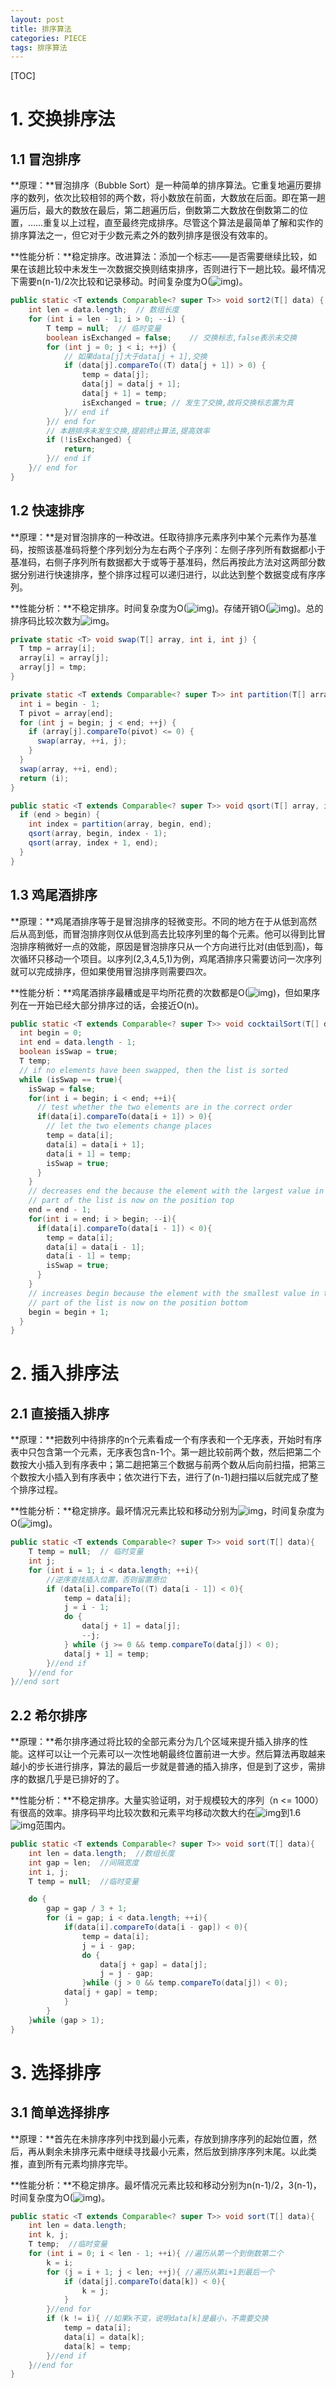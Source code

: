```yaml
---
layout: post
title: 排序算法
categories: PIECE
tags: 排序算法
---
```


[TOC]

# 1. 交换排序法

 ## 1.1 冒泡排序

**原理：**冒泡排序（Bubble Sort）是一种简单的排序算法。它重复地遍历要排序的数列，依次比较相邻的两个数，将小数放在前面，大数放在后面。即在第一趟遍历后，最大的数放在最后，第二趟遍历后，倒数第二大数放在倒数第二的位置，……重复以上过程，直至最终完成排序。尽管这个算法是最简单了解和实作的排序算法之一，但它对于少数元素之外的数列排序是很没有效率的。

**性能分析：**稳定排序。改进算法：添加一个标志——是否需要继续比较，如果在该趟比较中未发生一次数据交换则结束排序，否则进行下一趟比较。最坏情况下需要n(n-1)/2次比较和记录移动。时间复杂度为O(![img](file:////Users/vincen/Library/Group%20Containers/UBF8T346G9.Office/TemporaryItems/msohtmlclip/clip_image002.jpg))。

```java
public static <T extends Comparable<? super T>> void sort2(T[] data) {
	int len = data.length; 	// 数组长度
	for (int i = len - 1; i > 0; --i) {
		T temp = null; 	// 临时变量
		boolean isExchanged = false; 	// 交换标志,false表示未交换
		for (int j = 0; j < i; ++j) {
			// 如果data[j]大于data[j + 1],交换
			if (data[j].compareTo((T) data[j + 1]) > 0) {
				temp = data[j];
				data[j] = data[j + 1];
				data[j + 1] = temp;
				isExchanged = true;	// 发生了交换,故将交换标志置为真
			}// end if
		}// end for
		// 本趟排序未发生交换,提前终止算法,提高效率
		if (!isExchanged) {
			return;
		}// end if
	}// end for
}
```

## 1.2 快速排序

**原理：**是对冒泡排序的一种改进。任取待排序元素序列中某个元素作为基准码，按照该基准码将整个序列划分为左右两个子序列：左侧子序列所有数据都小于基准码，右侧子序列所有数据都大于或等于基准码，然后再按此方法对这两部分数据分别进行快速排序，整个排序过程可以递归进行，以此达到整个数据变成有序序列。

**性能分析：**不稳定排序。时间复杂度为O(![img](file:////Users/vincen/Library/Group%20Containers/UBF8T346G9.Office/TemporaryItems/msohtmlclip/clip_image004.jpg))。存储开销O(![img](file:////Users/vincen/Library/Group%20Containers/UBF8T346G9.Office/TemporaryItems/msohtmlclip/clip_image006.jpg))。总的排序码比较次数为![img](file:////Users/vincen/Library/Group%20Containers/UBF8T346G9.Office/TemporaryItems/msohtmlclip/clip_image008.jpg)。

```java
private static <T> void swap(T[] array, int i, int j) {
  T tmp = array[i];
  array[i] = array[j];
  array[j] = tmp;
}

private static <T extends Comparable<? super T>> int partition(T[] array, int begin, int end) {
  int i = begin - 1;
  T pivot = array[end];
  for (int j = begin; j < end; ++j) {
    if (array[j].compareTo(pivot) <= 0) {
      swap(array, ++i, j);
    }
  }
  swap(array, ++i, end);   
  return (i);
}

public static <T extends Comparable<? super T>> void qsort(T[] array, int begin, int end) {
  if (end > begin) {
    int index = partition(array, begin, end);
    qsort(array, begin, index - 1);
    qsort(array, index + 1, end);
  }
}
```

## 1.3 鸡尾酒排序

**原理：**鸡尾酒排序等于是冒泡排序的轻微变形。不同的地方在于从低到高然后从高到低，而冒泡排序则仅从低到高去比较序列里的每个元素。他可以得到比冒泡排序稍微好一点的效能，原因是冒泡排序只从一个方向进行比对(由低到高)，每次循环只移动一个项目。以序列(2,3,4,5,1)为例，鸡尾酒排序只需要访问一次序列就可以完成排序，但如果使用冒泡排序则需要四次。

**性能分析：**鸡尾酒排序最糟或是平均所花费的次数都是O(![img](file:////Users/vincen/Library/Group%20Containers/UBF8T346G9.Office/TemporaryItems/msohtmlclip/clip_image002.jpg))，但如果序列在一开始已经大部分排序过的话，会接近O(n)。

```java
public static <T extends Comparable<? super T>> void cocktailSort(T[] data) {
  int begin = 0;
  int end = data.length - 1;
  boolean isSwap = true;
  T temp;
  // if no elements have been swapped, then the list is sorted
  while (isSwap == true){
    isSwap = false;
    for(int i = begin; i < end; ++i){
      // test whether the two elements are in the correct order
      if(data[i].compareTo(data[i + 1]) > 0){
        // let the two elements change places
        temp = data[i];
        data[i] = data[i + 1];
        data[i + 1] = temp;
        isSwap = true;
      }
    }
    // decreases end the because the element with the largest value in the unsorted
    // part of the list is now on the position top
    end = end - 1;
    for(int i = end; i > begin; --i){
      if(data[i].compareTo(data[i - 1]) < 0){
        temp = data[i];
        data[i] = data[i - 1];
        data[i - 1] = temp;
        isSwap = true;
      }
    }
    // increases begin because the element with the smallest value in the unsorted
    // part of the list is now on the position bottom
    begin = begin + 1; 
  }
}
```

# 2. 插入排序法

## 2.1 直接插入排序

**原理：**把数列中待排序的n个元素看成一个有序表和一个无序表，开始时有序表中只包含第一个元素，无序表包含n-1个。第一趟比较前两个数，然后把第二个数按大小插入到有序表中；第二趟把第三个数据与前两个数从后向前扫描，把第三个数按大小插入到有序表中；依次进行下去，进行了(n-1)趟扫描以后就完成了整个排序过程。

**性能分析：**稳定排序。最坏情况元素比较和移动分别为![img](file:////Users/vincen/Library/Group%20Containers/UBF8T346G9.Office/TemporaryItems/msohtmlclip/clip_image008.jpg)，时间复杂度为O(![img](file:////Users/vincen/Library/Group%20Containers/UBF8T346G9.Office/TemporaryItems/msohtmlclip/clip_image002.jpg))。

```java
public static <T extends Comparable<? super T>> void sort(T[] data){
    T temp = null;  // 临时变量
    int j;
    for (int i = 1; i < data.length; ++i){
        //逆序查找插入位置，否则留置原位
        if (data[i].compareTo((T) data[i - 1]) < 0){
            temp = data[i];
            j = i - 1;
            do {
                data[j + 1] = data[j];
                --j;
            } while (j >= 0 && temp.compareTo(data[j]) < 0);
            data[j + 1] = temp;
        }//end if
    }//end for
}//end sort
```

## 2.2 希尔排序

**原理：**希尔排序通过将比较的全部元素分为几个区域来提升插入排序的性能。这样可以让一个元素可以一次性地朝最终位置前进一大步。然后算法再取越来越小的步长进行排序，算法的最后一步就是普通的插入排序，但是到了这步，需排序的数据几乎是已排好的了。

**性能分析：**不稳定排序。大量实验证明，对于规模较大的序列（n <= 1000）有很高的效率。排序码平均比较次数和元素平均移动次数大约在![img](file:////Users/vincen/Library/Group%20Containers/UBF8T346G9.Office/TemporaryItems/msohtmlclip/clip_image013.jpg)到1.6![img](file:////Users/vincen/Library/Group%20Containers/UBF8T346G9.Office/TemporaryItems/msohtmlclip/clip_image013.jpg)范围内。

```java
public static <T extends Comparable<? super T>> void sort(T[] data){
    int len = data.length;  //数组长度
    int gap = len;  //间隔宽度
    int i, j;
    T temp = null;  //临时变量

    do {  
        gap = gap / 3 + 1;
        for (i = gap; i < data.length; ++i){
            if(data[i].compareTo(data[i - gap]) < 0){
                temp = data[i];
                j = i - gap;
                do {
                    data[j + gap] = data[j];
                    j = j - gap;
                }while (j > 0 && temp.compareTo(data[j]) < 0);
            data[j + gap] = temp;
            }
        }
    }while (gap > 1);
}
```

# 3. 选择排序

## 3.1 简单选择排序

**原理：**首先在未排序序列中找到最小元素，存放到排序序列的起始位置，然后，再从剩余未排序元素中继续寻找最小元素，然后放到排序序列末尾。以此类推，直到所有元素均排序完毕。

**性能分析：**不稳定排序。最坏情况元素比较和移动分别为n(n-1)/2，3(n-1)，时间复杂度为O(![img](file:////Users/vincen/Library/Group%20Containers/UBF8T346G9.Office/TemporaryItems/msohtmlclip/clip_image002.jpg))。

```java
public static <T extends Comparable<? super T>> void sort(T[] data){
    int len = data.length;
    int k, j;
    T temp;  //临时变量
    for (int i = 0; i < len - 1; ++i){ //遍历从第一个到倒数第二个
        k = i;
        for (j = i + 1; j < len; ++j){ //遍历从第i+1到最后一个
            if (data[j].compareTo(data[k]) < 0){
                k = j;
            }
        }//end for
        if (k != i){ //如果k不变，说明data[k]是最小，不需要交换
            temp = data[i];
            data[i] = data[k];
            data[k] = temp;
        }//end if
    }//end for
}
```

